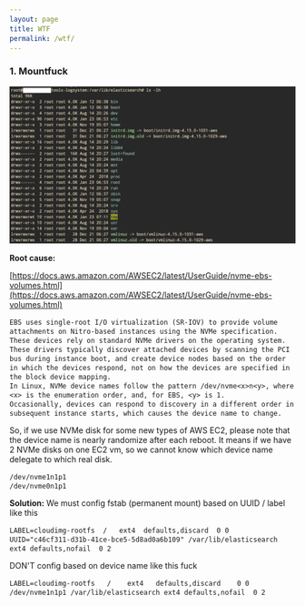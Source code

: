 ```yaml
---
layout: page
title: WTF
permalink: /wtf/
---
```



### 1. Mountfuck

![img](/assets/img/wrong-mount-in-es.webp "Entire fucking dir in fuckin /var/lib/elasticsearch")

**Root cause:** 

[https://docs.aws.amazon.com/AWSEC2/latest/UserGuide/nvme-ebs-volumes.html](https://docs.aws.amazon.com/AWSEC2/latest/UserGuide/nvme-ebs-volumes.html)

```
EBS uses single-root I/O virtualization (SR-IOV) to provide volume attachments on Nitro-based instances using the NVMe specification. 
These devices rely on standard NVMe drivers on the operating system. 
These drivers typically discover attached devices by scanning the PCI bus during instance boot, and create device nodes based on the order in which the devices respond, not on how the devices are specified in the block device mapping. 
In Linux, NVMe device names follow the pattern /dev/nvme<x>n<y>, where <x> is the enumeration order, and, for EBS, <y> is 1. 
Occasionally, devices can respond to discovery in a different order in subsequent instance starts, which causes the device name to change.
```

So, if we use NVMe disk for some new types of AWS EC2, please note that the device name is nearly randomize after each reboot.
It means if we have 2 NVMe disks on one EC2 vm, so we cannot know which device name delegate to which real disk.
```
/dev/nvme1n1p1
/dev/nvme0n1p1
```

**Solution:**
We must config fstab (permanent mount) based on UUID / label like this
```
LABEL=cloudimg-rootfs  /   ext4  defaults,discard  0 0
UUID="c46cf311-d31b-41ce-bce5-5d8ad0a6b109" /var/lib/elasticsearch ext4 defaults,nofail  0 2
```

DON'T config based on device name like this fuck
```
LABEL=cloudimg-rootfs	/	 ext4	defaults,discard	0 0
/dev/nvme1n1p1 /var/lib/elasticsearch ext4 defaults,nofail  0 2
```
